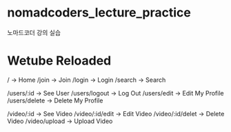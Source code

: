 # nomadcoders_lecture_practice

노마드코더 강의 실습

# Wetube Reloaded

/ -> Home
/join -> Join
/login -> Login
/search -> Search

/users/:id -> See User
/users/logout -> Log Out
/users/edit -> Edit My Profile
/users/delete -> Delete My Profile

/video/:id -> See Video
/video/:id/edit -> Edit Video
/video/:id/delet -> Delete Video
/video/upload -> Upload Video

